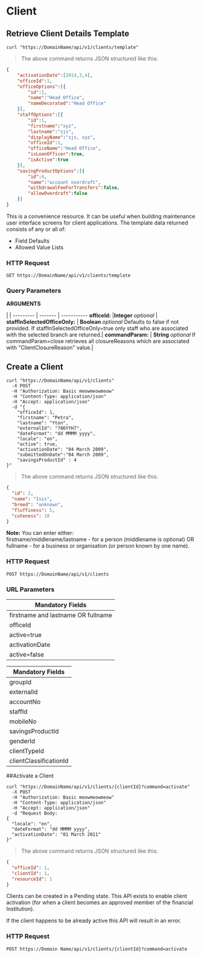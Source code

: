 # Client

## Retrieve Client Details Template

```shell
curl "https://DomainName/api/v1/clients/template"
```

> The above command returns JSON structured like this:

```json
{
	"activationDate":[2014,3,4],
	"officeId":1,
	"officeOptions":[{
		"id":1,
		"name":"Head Office",
		"nameDecorated":"Head Office"
	}],
	"staffOptions":[{
		"id":1,
		"firstname":"xyz",
		"lastname":"sjs",
		"displayName":"sjs, xyz",
		"officeId":1,
		"officeName":"Head Office",
		"isLoanOfficer":true,
		"isActive":true
	}],
	"savingProductOptions":[{
		"id":4,
		"name":"account overdraft",
		"withdrawalFeeForTransfers":false,
		"allowOverdraft":false
	}]
}
```

This is a convenience resource. It can be useful when building maintenance user interface screens for client applications. The template data returned consists of any or all of:

* Field Defaults
* Allowed Value Lists

### HTTP Request

`GET https://DomainName/api/v1/clients/template`

### Query Parameters

**ARGUMENTS**

 | |
--------- | ------- | -----------
**officeId:** |**Integer** _optional_ |
**staffInSelectedOfficeOnly:** | **Boolean** _optional_  Defaults to false if not provided. If staffInSelectedOfficeOnly=true only staff who are associated with the selected branch are returned.|
**commandParam:** | **String** _optional_ If commandParam=close retrieves all closureReasons which are associated with "ClientClosureReason" value.|

## Create a Client


```shell
curl "https://DomainName/api/v1/clients"
  -X POST
  -H "Authorization: Basic meowmeowmeow"
  -H "Content-Type: application/json"
  -H "Accept: application/json"
  -d "{
	"officeId": 1,
	"firstname": "Petra",
	"lastname": "Yton",
	"externalId": "786YYH7",
	"dateFormat": "dd MMMM yyyy",
	"locale": "en",
	"active": true,
	"activationDate": "04 March 2009",
    "submittedOnDate":"04 March 2009",
    "savingsProductId" : 4
}"
```

> The above command returns JSON structured like this:

```json
{
  "id": 2,
  "name": "Isis",
  "breed": "unknown",
  "fluffiness": 5,
  "cuteness": 10
}
```

**Note:** You can enter either:  
firstname/middlename/lastname - for a person (middlename is optional) OR  
fullname - for a business or organisation (or person known by one name).

### HTTP Request

`POST https://DomainName/api/v1/clients`  

### URL Parameters

|**Mandatory Fields**|
|--------- |
|firstname and lastname OR fullname|
|officeId|
|active=true |
|activationDate|
|active=false|

|**Mandatory Fields**|
|--------- |
|groupId|
|externalId|
|accountNo|
|staffId|
|mobileNo|
|savingsProductId|
|genderId|
|clientTypeId|
|clientClassificationId|


##Activate a Client


```shell
curl "https://DomainName/api/v1/clients/{clientId}?command=activate"
  -X POST
  -H "Authorization: Basic meowmeowmeow"
  -H "Content-Type: application/json"
  -H "Accept: application/json"
  -d "Request Body:
{
  "locale": "en",
  "dateFormat": "dd MMMM yyyy",
  "activationDate": "01 March 2011"
}"
```

> The above command returns JSON structured like this:

```json
{
  "officeId": 1,
  "clientId": 1,
  "resourceId": 1
}
```
Clients can be created in a Pending state. This API exists to enable client activation (for when a client becomes an approved member of the financial Institution).

If the client happens to be already active this API will result in an error.


### HTTP Request

`POST https://Domain Name/api/v1/clients/{clientId}?command=activate`
